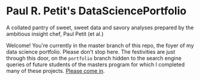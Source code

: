 # Paul R. Petit's DataSciencePortfolio
A collated pantry of sweet, sweet data and savory analyses prepared by the ambitious insight chef, Paul Petit (et al.)

Welcome! You're currently in the master branch of this repo, the foyer of my data science portfolio. Please don't stop here. The festivities are just through this door, on the `portfolio` branch hidden to the search engine queries of future students of the masters program for which I completed many of these projects. [Please come in](https://github.com/paulrpetit/DataSciencePortfolio/tree/portfolio).
